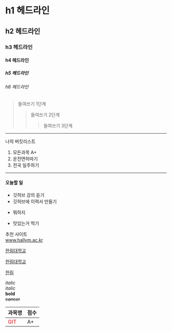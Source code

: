 # h1 헤드라인
## h2 헤드라인
### h3 헤드라인
#### h4 헤드라인
##### h5 헤드라인
###### h6 헤드라인

> 들여쓰기 1단계
>> 들여쓰기 2단계
>>> 들여쓰기 3단계
---------------------------------
나의 버킷리스트
1. 모든과목 A+
2. 운전면허따기
3. 전국 일주하기
***********************
#### 오늘할 일
* 깃허브 강의 듣기
* 깃허브에 이력서 만들기
+ 뭐하지
- 맛있는거 먹기

추천 사이트  
www.hallym.ac.kr
 
[한림대학교](www.hallym.ac.kr)

<a href=www.hallym.ac.kr>한림대학교</a>

[hallym]:http://www.hallym.ac.kr/

[한림][hallym]


_italic_  
*italic*  
**bold**  
~~cancer~~  


|과목명|점수|
|-----|----|
|<font color = 'red'>GIT</font>|A+|


